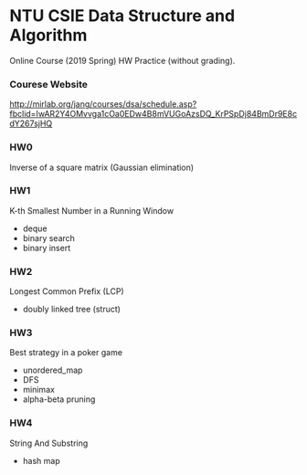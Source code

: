 # NTU CSIE Data Structure and Algorithm
Online Course (2019 Spring) HW Practice (without grading).
### Courese Website
http://mirlab.org/jang/courses/dsa/schedule.asp?fbclid=IwAR2Y4OMvvga1cOa0EDw4B8mVUGoAzsDQ_KrPSpDj84BmDr9E8cdY267sjHQ
### HW0
Inverse of a square matrix (Gaussian elimination)
### HW1
K-th Smallest Number in a Running Window
* deque
* binary search
* binary insert
### HW2
Longest Common Prefix (LCP)
* doubly linked tree (struct)
### HW3
Best strategy in a poker game
* unordered_map
* DFS
* minimax
* alpha-beta pruning
### HW4
String And Substring
* hash map
